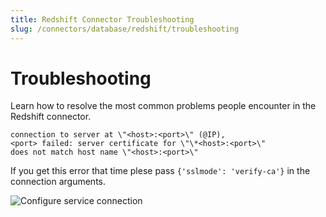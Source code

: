 ```yaml
---
title: Redshift Connector Troubleshooting
slug: /connectors/database/redshift/troubleshooting
---
```


# Troubleshooting

Learn how to resolve the most common problems people encounter in the Redshift connector.

```
connection to server at \"<host>:<port>\" (@IP),
<port> failed: server certificate for \"\*<host>:<port>\"
does not match host name \"<host>:<port>\"
```

If you get this error that time plese pass `{'sslmode': 'verify-ca'}` in the connection arguments.

<div className="w-100 flex justify-center">
<Image
  src="/images/v1.0.0/connectors/redshift/service-connection-arguments.png"
  alt="Configure service connection"
  caption="Configure the service connection by filling the form"
/>
</div>
